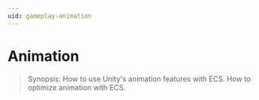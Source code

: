 ```yaml
---
uid: gameplay-animation
---
```

# Animation

> Synopsis: How to use Unity's animation features with ECS. How to optimize animation with ECS.

